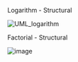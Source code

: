 Logarithm - Structural

![UML_logarithm](https://user-images.githubusercontent.com/78853902/107761308-28d8af80-6d51-11eb-85e9-c8936ed580bd.PNG)

Factorial - Structural

![image](https://user-images.githubusercontent.com/78853902/107752330-97634080-6d44-11eb-970f-1fead0e59b6f.png)



